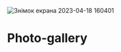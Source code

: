 ![Знімок екрана 2023-04-18 160401](https://user-images.githubusercontent.com/128620785/232790318-30d6a607-27f3-48e8-bc1d-1aeb7f5fde3b.png)
# Photo-gallery

